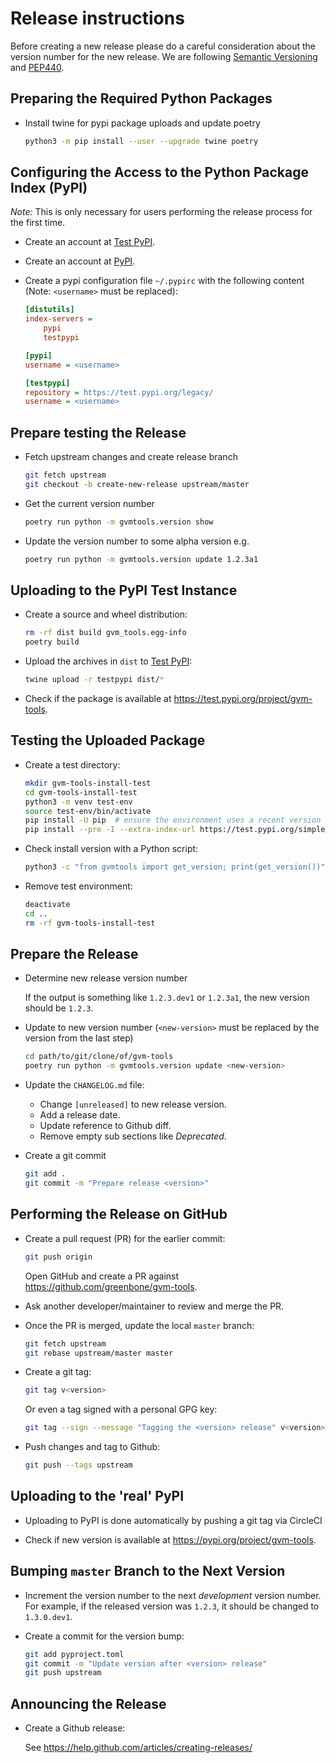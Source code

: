 # Release instructions

Before creating a new release please do a careful consideration about the
version number for the new release. We are following [Semantic Versioning](https://semver.org/)
and [PEP440](https://www.python.org/dev/peps/pep-0440/).

## Preparing the Required Python Packages

* Install twine for pypi package uploads and update poetry

  ```sh
  python3 -m pip install --user --upgrade twine poetry
  ```

## Configuring the Access to the Python Package Index (PyPI)

*Note:* This is only necessary for users performing the release process for the
first time.

* Create an account at [Test PyPI](https://packaging.python.org/guides/using-testpypi/).

* Create an account at [PyPI](https://pypi.org/).

* Create a pypi configuration file `~/.pypirc` with the following content (Note:
  `<username>` must be replaced):

  ```ini
  [distutils]
  index-servers =
      pypi
      testpypi

  [pypi]
  username = <username>

  [testpypi]
  repository = https://test.pypi.org/legacy/
  username = <username>

## Prepare testing the Release

* Fetch upstream changes and create release branch

  ```sh
  git fetch upstream
  git checkout -b create-new-release upstream/master
  ```

* Get the current version number

  ```sh
  poetry run python -m gvmtools.version show
  ```

* Update the version number to some alpha version e.g.

  ```sh
  poetry run python -m gvmtools.version update 1.2.3a1
  ```

## Uploading to the PyPI Test Instance

* Create a source and wheel distribution:

  ```sh
  rm -rf dist build gvm_tools.egg-info
  poetry build
  ```

* Upload the archives in `dist` to [Test PyPI](https://test.pypi.org/):

  ```sh
  twine upload -r testpypi dist/*
  ```

* Check if the package is available at <https://test.pypi.org/project/gvm-tools>.

## Testing the Uploaded Package

* Create a test directory:

  ```sh
  mkdir gvm-tools-install-test
  cd gvm-tools-install-test
  python3 -m venv test-env
  source test-env/bin/activate
  pip install -U pip  # ensure the environment uses a recent version of pip
  pip install --pre -I --extra-index-url https://test.pypi.org/simple/ gvm-tools
  ```

* Check install version with a Python script:

  ```sh
  python3 -c "from gvmtools import get_version; print(get_version())"
  ```

* Remove test environment:

  ```sh
  deactivate
  cd ..
  rm -rf gvm-tools-install-test
  ```

## Prepare the Release

* Determine new release version number

  If the output is something like  `1.2.3.dev1` or `1.2.3a1`, the new version
  should be `1.2.3`.

* Update to new version number (`<new-version>` must be replaced by the version
  from the last step)

  ```sh
  cd path/to/git/clone/of/gvm-tools
  poetry run python -m gvmtools.version update <new-version>
  ```

* Update the `CHANGELOG.md` file:
  * Change `[unreleased]` to new release version.
  * Add a release date.
  * Update reference to Github diff.
  * Remove empty sub sections like *Deprecated*.

* Create a git commit

  ```sh
  git add .
  git commit -m "Prepare release <version>"
  ```

## Performing the Release on GitHub

* Create a pull request (PR) for the earlier commit:

  ```sh
  git push origin
  ```
  Open GitHub and create a PR against <https://github.com/greenbone/gvm-tools>.

* Ask another developer/maintainer to review and merge the PR.

* Once the PR is merged, update the local `master` branch:

  ```sh
  git fetch upstream
  git rebase upstream/master master
  ```

* Create a git tag:

  ```sh
  git tag v<version>
  ```

  Or even a tag signed with a personal GPG key:

  ```sh
  git tag --sign --message "Tagging the <version> release" v<version>
  ```

* Push changes and tag to Github:

  ```sh
  git push --tags upstream
  ```

## Uploading to the 'real' PyPI

* Uploading to PyPI is done automatically by pushing a git tag via CircleCI

* Check if new version is available at <https://pypi.org/project/gvm-tools>.

## Bumping `master` Branch to the Next Version

* Increment the version number to the next *development* version number. For
  example, if the released version was  `1.2.3`, it should be changed to
  `1.3.0.dev1`.

* Create a commit for the version bump:

  ```sh
  git add pyproject.toml
  git commit -m "Update version after <version> release"
  git push upstream
  ```

## Announcing the Release

* Create a Github release:

  See https://help.github.com/articles/creating-releases/
